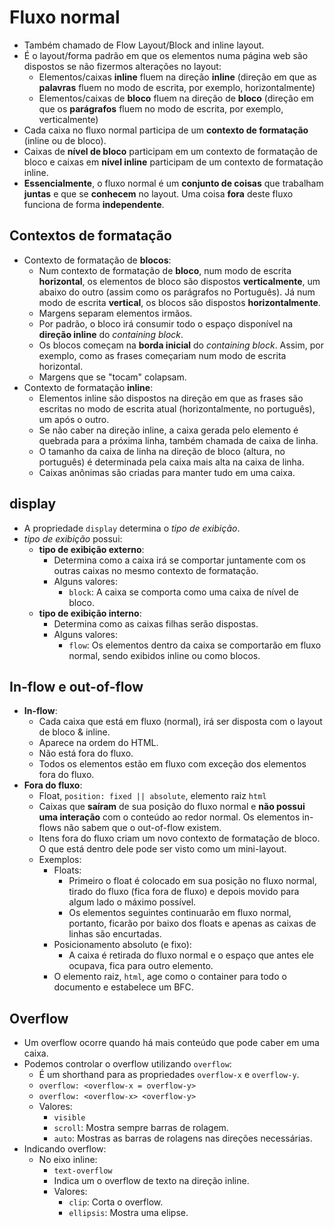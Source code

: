 # Fluxo normal

- Também chamado de Flow Layout/Block and inline layout.
- É o layout/forma padrão em que os elementos numa página web são dispostos se não fizermos alterações no layout:
  - Elementos/caixas **inline** fluem na direção **inline** (direção em que as **palavras** fluem no modo de escrita, por exemplo, horizontalmente)
  - Elementos/caixas de **bloco** fluem na direção de **bloco** (direção em que os **parágrafos** fluem no modo de escrita, por exemplo, verticalmente)
- Cada caixa no fluxo normal participa de um **contexto de formatação** (inline ou de bloco).
- Caixas de **nível de bloco** participam em um contexto de formatação de bloco e caixas em **nível inline** participam de um contexto de formatação inline.
- **Essencialmente**, o fluxo normal é um **conjunto de coisas** que trabalham **juntas** e que se **conhecem** no layout. Uma coisa **fora** deste fluxo funciona de forma **independente**.

## Contextos de formatação

- Contexto de formatação de **blocos**:
  - Num contexto de formatação de **bloco**, num modo de escrita **horizontal**, os elementos de bloco são dispostos **verticalmente**, um abaixo do outro (assim como os parágrafos no Português). Já num modo de escrita **vertical**, os blocos são dispostos **horizontalmente**.
  - Margens separam elementos irmãos.
  - Por padrão, o bloco irá consumir todo o espaço disponível na **direção inline** do *containing block*.
  - Os blocos começam na **borda inicial** do *containing block*. Assim, por exemplo, como as frases começariam num modo de escrita horizontal.
  - Margens que se "tocam" colapsam.
- Contexto de formatação **inline**:
  - Elementos inline são dispostos na direção em que as frases são escritas no modo de escrita atual (horizontalmente, no português), um após o outro.
  - Se não caber na direção inline, a caixa gerada pelo elemento é quebrada para a próxima linha, também chamada de caixa de linha.
  - O tamanho da caixa de linha na direção de bloco (altura, no português) é determinada pela caixa mais alta na caixa de linha.
  - Caixas anônimas são criadas para manter tudo em uma caixa.

## display

- A propriedade `display` determina o *tipo de exibição*.
- *tipo de exibição* possui:
  - **tipo de exibição externo**:
    - Determina como a caixa irá se comportar juntamente com os outras caixas no mesmo contexto de formatação.
    - Alguns valores:
      - `block`: A caixa se comporta como uma caixa de nível de bloco.
  - **tipo de exibição interno**:
    - Determina como as caixas filhas serão dispostas.
    - Alguns valores:
      - `flow`: Os elementos dentro da caixa se comportarão em fluxo normal, sendo exibidos inline ou como blocos.

## In-flow e out-of-flow

- **In-flow**:
  - Cada caixa que está em fluxo (normal), irá ser disposta com o layout de bloco & inline.
  - Aparece na ordem do HTML.
  - Não está fora do fluxo.
  - Todos os elementos estão em fluxo com exceção dos elementos fora do fluxo.
- **Fora do fluxo**:
  - Float, `position: fixed || absolute`, elemento raiz `html`
  - Caixas que **saíram** de sua posição do fluxo normal e **não possui uma interação** com o conteúdo ao redor normal. Os elementos in-flows não sabem que o out-of-flow existem.
  - Itens fora do fluxo criam um novo contexto de formatação de bloco. O que está dentro dele pode ser visto como um mini-layout.
  - Exemplos:
    - Floats:
      - Primeiro o float é colocado em sua posição no fluxo normal, tirado do fluxo (fica fora de fluxo) e depois movido para algum lado o máximo possível.
      - Os elementos seguintes continuarão em fluxo normal, portanto, ficarão por baixo dos floats e apenas as caixas de linhas são encurtadas.
    - Posicionamento absoluto (e fixo):
      - A caixa é retirada do fluxo normal e o espaço que antes ele ocupava, fica para outro elemento.
    - O elemento raiz, `html`, age como o container para todo o documento e estabelece um BFC.

## Overflow

- Um overflow ocorre quando há mais conteúdo que pode caber em uma caixa.
- Podemos controlar o overflow utilizando `overflow`:
  - É um shorthand para as propriedades `overflow-x` e `overflow-y`.
  - `overflow: <overflow-x = overflow-y>`
  - `overflow: <overflow-x> <overflow-y>`
  - Valores:
    - `visible`
    - `scroll`: Mostra sempre barras de rolagem.
    - `auto`: Mostras as barras de rolagens nas direções necessárias.
- Indicando overflow:
  - No eixo inline:
    - `text-overflow`
    - Indica um o overflow de texto na direção inline.
    - Valores:
      - `clip`: Corta o overflow.
      - `ellipsis`: Mostra uma elipse.
